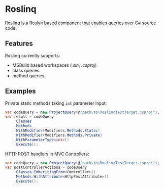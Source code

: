 # Roslinq
Roslinq is a Roslyn based component that enables queries over C# source code.

## Features
Roslinq currently supports:

* MSBuild based workspaces (_.sln_, _.csproj_)
* class queries
* method queries

## Examples

Private static methods taking `int` parameter input:

``` csharp
var codeQuery = new ProjectQuery(@"path\to\RoslinqTestTarget.csproj");
var result = codeQuery
    .Classes
    .Methods
    .WithModifier(Modifiers.Methods.Static)
    .WithModifier(Modifiers.Methods.Private)
    .WithParameterType<int>()
    .Execute();
```

HTTP POST handlers in MVC Controllers:

``` csharp
var codeQuery = new ProjectQuery(@"path\to\RoslinqTestTarget.csproj");
var postControllerActions = codeQuery
    .Classes.InheritingFrom<Controller>()
    .Methods.WithAttribute<HttpPostAttribute>()
    .Execute();
```
